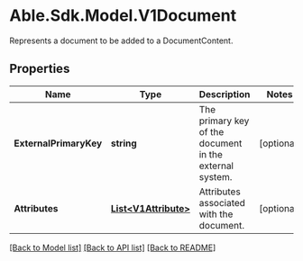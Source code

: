 # Able.Sdk.Model.V1Document
Represents a document to be added to a DocumentContent.
## Properties

Name | Type | Description | Notes
------------ | ------------- | ------------- | -------------
**ExternalPrimaryKey** | **string** | The primary key of the document in the external system. | [optional] 
**Attributes** | [**List&lt;V1Attribute&gt;**](V1Attribute.md) | Attributes associated with the document. | [optional] 

[[Back to Model list]](../README.md#documentation-for-models) [[Back to API list]](../README.md#documentation-for-api-endpoints) [[Back to README]](../README.md)

